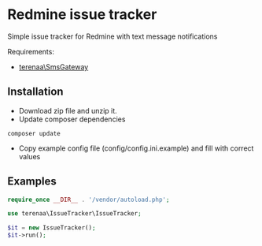 # Redmine issue tracker

Simple issue tracker for Redmine with text message notifications

Requirements:
* [terenaa\SmsGateway](https://github.com/terenaa/sms-gateway)

## Installation

* Download zip file and unzip it.
* Update composer dependencies
```
composer update
```
* Copy example config file (config/config.ini.example) and fill with correct values

## Examples

```php
require_once __DIR__ . '/vendor/autoload.php';

use terenaa\IssueTracker\IssueTracker;

$it = new IssueTracker();
$it->run();
```